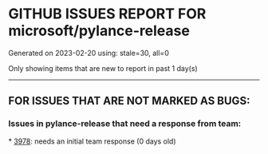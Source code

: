 
# GITHUB ISSUES REPORT FOR microsoft/pylance-release


Generated on 2023-02-20 using: stale=30, all=0


Only showing items that are new to report in past 1 day(s)


---

## FOR ISSUES THAT ARE NOT MARKED AS BUGS:


### Issues in pylance-release that need a response from team:


\* [3978](https://github.com/microsoft/pylance-release/issues/3978 "pylance is too slow when using sklearn. Checking and Analyzing are repeated every time saving files (&quot;Long operation: checking:&quot;)"): needs an initial team response (0 days old)
